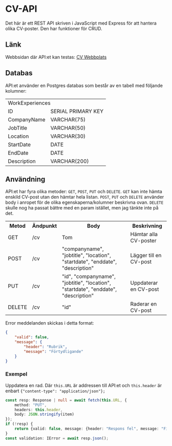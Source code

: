 # CV-API
Det här är ett REST API skriven i JavaScript med Express för att hantera olika CV-poster. Den har funktioner för CRUD.

## Länk
Webbsidan där API:et kan testas: [CV Webbplats](https://dt207g-m0ment2-frontend.netlify.app/)

## Databas
API:et använder en Postgres databas som består av en tabell med följande kolumner:
<table>
    <tr>
        <td colspan="2">WorkExperiences</td>
    </tr>
    <tr>
        <td>ID</td>
        <td>SERIAL PRIMARY KEY</td>
    </tr>
    <tr>
        <td>CompanyName</td>
        <td>VARCHAR(75)</td>
    </tr>
    <tr>
        <td>JobTitle</td>
        <td>VARCHAR(50)</td>
    </tr>
    <tr>
        <td>Location</td>
        <td>VARCHAR(30)</td>
    </tr>
    <tr>
        <td>StartDate</td>
        <td>DATE</td>
    </tr>
    <tr>
        <td>EndDate</td>
        <td>DATE</td>
    </tr>
    <tr>
        <td>Description</td>
        <td>VARCHAR(200)</td>
    </tr>
</table>

## Användning
API:et har fyra olika metoder: `GET`, `POST`, `PUT` och `DELETE`. `GET` kan inte hämta enskild CV-post utan den hämtar hela listan. `POST`, `PUT` och `DELETE` använder body i anropet för de olika egenskaperna/kolumner beskrivna ovan. `DELETE` skulle nog ha passat bättre med en
param istället, men jag tänkte inte på det.
<table>
  <tr>
    <th>Metod</th>
    <th>Ändpunkt</th>
    <th>Body</th>
    <th>Beskrivning</th>
  </tr>
  <tr>
    <td>GET</td>
    <td>/cv</td>
    <td>Tom</td>
    <td>Hämtar alla CV-poster</td>
  </tr>
  <tr>
    <td>POST</td>
    <td>/cv</td>
    <td>"companyname", "jobtitle", "location", "startdate", "enddate", "description"</td>
    <td>Lägger till en CV-post</td>
  </tr>
  <tr>
    <td>PUT</td>
    <td>/cv</td>
    <td>"id", "companyname", "jobtitle", "location", "startdate", "enddate", "description"</td>
    <td>Uppdaterar en CV-post</td>
  </tr>
  <tr>
    <td>DELETE</td>
    <td>/cv</td>
    <td>"id"</td>
    <td>Raderar en CV-post</td>
  </tr>
</table>
Error meddelanden skickas i detta format:

```json
{
    "valid": false,
    "message": {
        "header": "Rubrik",
        "message": "Förtydligande"
    }
}
```
### Exempel
Uppdatera en rad. Där `this.URL` är addressen till API:et och `this.header` är enbart `{"content-type": "application/json"};`
```ts
const resp: Response | null = await fetch(this.URL, {
    method: "PUT",
    headers: this.header,
    body: JSON.stringify(item)
});
if (!resp) {
    return {valid: false, message: {header: "Respons fel", message: "Fick ingen respons vid ändring."}};
}
const validation: IError = await resp.json();
```
